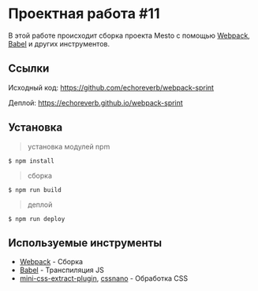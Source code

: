 # Проектная работа #11

В этой работе происходит сборка проекта Mesto с помощью [Webpack](http://webpack.js.org), [Babel](http://babeljs.io) и других инструментов.


## Ссылки

Исходный код: https://github.com/echoreverb/webpack-sprint

Деплой: https://echoreverb.github.io/webpack-sprint


## Установка

> установка модулей npm

```shell
$ npm install
```

> сборка

```shell
$ npm run build
```

> деплой

```shell
$ npm run deploy
```


## Используемые инструменты

* [Webpack](http://webpack.js.org) - Сборка
* [Babel](http://babeljs.io) - Транспиляция JS
* [mini-css-extract-plugin](https://github.com/webpack-contrib/mini-css-extract-plugin), [cssnano](https://github.com/cssnano/cssnano) - Обработка CSS